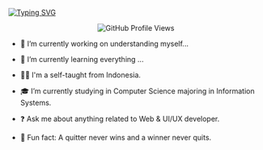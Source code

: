 [![Typing SVG](https://readme-typing-svg.demolab.com?font=Puppins&duration=3000&pause=200&center=true&vCenter=true&random=false&width=435&lines=Hey+%F0%9F%91%8B+Coders!;I'm+Jenyta+;I'm+Web+and+UI/UX+developer)](https://git.io/typing-svg)

<p align="center">
  <img src="https://komarev.com/ghpvc/?username=jenyta-id-username&color=00bfff" alt="GitHub Profile Views">
</p>

- 🔭   I’m currently working on understanding myself...

- 🌱   I’m currently learning everything ...

- 🙋‍♂️ I'm a self-taught from Indonesia.

- 🎓   I’m currently studying in Computer Science majoring in Information Systems.
  
- ❓ Ask me about anything related to Web & UI/UX developer.

- 👾 Fun fact: A quitter never wins and a winner never quits.

